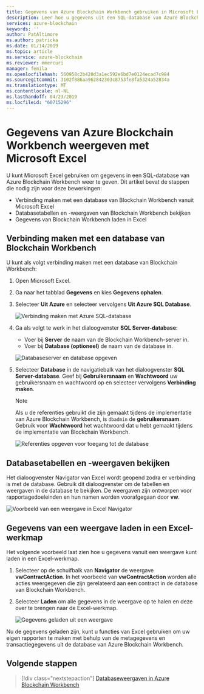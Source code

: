 ```yaml
---
title: Gegevens van Azure Blockchain Workbench gebruiken in Microsoft Excel
description: Leer hoe u gegevens uit een SQL-database van Azure Blockchain Workbench laadt en weergeeft in Microsoft Excel.
services: azure-blockchain
keywords: ''
author: PatAltimore
ms.author: patricka
ms.date: 01/14/2019
ms.topic: article
ms.service: azure-blockchain
ms.reviewer: mmercuri
manager: femila
ms.openlocfilehash: 560958c2b420d3a1ec592e6bd7e0124ecad7c984
ms.sourcegitcommit: 3102f886aa962842303c8753fe8fa5324a52834a
ms.translationtype: MT
ms.contentlocale: nl-NL
ms.lasthandoff: 04/23/2019
ms.locfileid: "60715296"
---
```

# <a name="view-azure-blockchain-workbench-data-with-microsoft-excel"></a>Gegevens van Azure Blockchain Workbench weergeven met Microsoft Excel

U kunt Microsoft Excel gebruiken om gegevens in een SQL-database van Azure Blockchain Workbench weer te geven. Dit artikel bevat de stappen die nodig zijn voor deze bewerkingen:

* Verbinding maken met een database van Blockchain Workbench vanuit Microsoft Excel
* Databasetabellen en -weergaven van Blockchain Workbench bekijken
* Gegevens van Blockchain Workbench laden in Excel

## <a name="connect-to-the-blockchain-workbench-database"></a>Verbinding maken met een database van Blockchain Workbench

U kunt als volgt verbinding maken met een database van Blockchain Workbench:

1. Open Microsoft Excel.
2. Ga naar het tabblad **Gegevens** en kies **Gegevens ophalen**.
3. Selecteer **Uit Azure** en selecteer vervolgens **Uit Azure SQL Database**.

   ![Verbinding maken met Azure SQL-database](./media/data-excel/connect-sql-db.png)

4. Ga als volgt te werk in het dialoogvenster **SQL Server-database**:

    * Voer bij **Server** de naam van de Blockchain Workbench-server in.
    * Voer bij **Database (optioneel)** de naam van de database in.

   ![Databaseserver en database opgeven](./media/data-excel/provide-server-db.png)

5. Selecteer **Database** in de navigatiebalk van het dialoogvenster **SQL Server-database**. Geef bij **Gebruikersnaam** en **Wachtwoord** uw gebruikersnaam en wachtwoord op en selecteer vervolgens **Verbinding maken**.

    > [!NOTE]
    > Als u de referenties gebruikt die zijn gemaakt tijdens de implementatie van Azure Blockchain Workbench, is `dbadmin` de **gebruikersnaam**. Gebruik voor **Wachtwoord** het wachtwoord dat u hebt gemaakt tijdens de implementatie van Blockchain Workbench.
    
   ![Referenties opgeven voor toegang tot de database](./media/data-excel/provide-credentials.png)

## <a name="look-at-database-tables-and-views"></a>Databasetabellen en -weergaven bekijken

Het dialoogvenster Navigator van Excel wordt geopend zodra er verbinding is met de database. Gebruik dit dialoogvenster om de tabellen en weergaven in de database te bekijken. De weergaven zijn ontworpen voor rapportagedoeleinden en hun namen worden voorafgegaan door **vw**.

   ![Voorbeeld van een weergave in Excel Navigator](./media/data-excel/excel-navigator.png)

## <a name="load-view-data-into-an-excel-workbook"></a>Gegevens van een weergave laden in een Excel-werkmap

Het volgende voorbeeld laat zien hoe u gegevens vanuit een weergave kunt laden in een Excel-werkmap.

1. Selecteer op de schuifbalk van **Navigator** de weergave **vwContractAction**. In het voorbeeld van **vwContractAction** worden alle acties weergegeven die zijn gerelateerd aan een contract in de database van Blockchain Workbench.
2. Selecteer **Laden** om alle gegevens in de weergave op te halen en deze over te brengen naar de Excel-werkmap.

   ![Gegevens geladen uit een weergave](./media/data-excel/view-data.png)

Nu de gegevens geladen zijn, kunt u functies van Excel gebruiken om uw eigen rapporten te maken met behulp van de metagegevens en transactiegegevens uit de database van Azure Blockchain Workbench.

## <a name="next-steps"></a>Volgende stappen

> [!div class="nextstepaction"]
> [Databaseweergaven in Azure Blockchain Workbench](database-views.md)